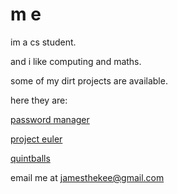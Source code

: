 
# m e

im a cs student. 

and i like computing and maths. 

some of my dirt projects are available. 

here they are:


[password manager](https://github.com/jamesthekee/password-manager)

[project euler](https://github.com/jamesthekee/project-euler)

[quintballs](https://jamesthekee.github.io/quintballs/index.html)


email me at jamesthekee@gmail.com
